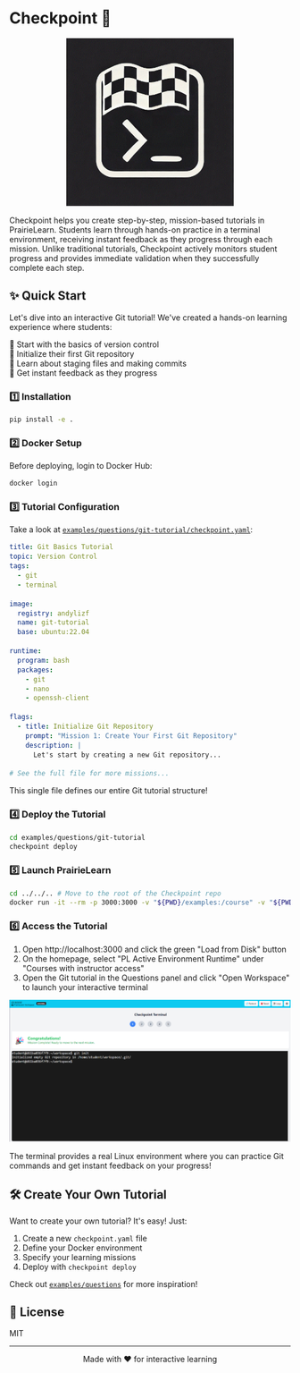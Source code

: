 # Checkpoint 🎯

<p align="center">
  <img src="docs/images/checkpoint-demo.gif" alt="Checkpoint Demo" width="300"/>
</p>

Checkpoint helps you create step-by-step, mission-based tutorials in PrairieLearn. Students learn through hands-on practice in a terminal environment, receiving instant feedback as they progress through each mission. Unlike traditional tutorials, Checkpoint actively monitors student progress and provides immediate validation when they successfully complete each step.

## ✨ Quick Start

Let's dive into an interactive Git tutorial! We've created a hands-on learning experience where students:

🔸 Start with the basics of version control  
🔸 Initialize their first Git repository  
🔸 Learn about staging files and making commits  
🔸 Get instant feedback as they progress  

### 1️⃣ Installation

```bash
pip install -e .
```

### 2️⃣ Docker Setup

Before deploying, login to Docker Hub:
```bash
docker login
```

### 3️⃣ Tutorial Configuration

Take a look at [`examples/questions/git-tutorial/checkpoint.yaml`](examples/questions/git-tutorial/checkpoint.yaml):

```yaml
title: Git Basics Tutorial
topic: Version Control
tags:
  - git
  - terminal

image:
  registry: andylizf
  name: git-tutorial
  base: ubuntu:22.04

runtime:
  program: bash
  packages:
    - git
    - nano
    - openssh-client

flags:
  - title: Initialize Git Repository
    prompt: "Mission 1: Create Your First Git Repository"
    description: |
      Let's start by creating a new Git repository...

# See the full file for more missions...
```

This single file defines our entire Git tutorial structure!

### 4️⃣ Deploy the Tutorial

```bash
cd examples/questions/git-tutorial
checkpoint deploy
```

### 5️⃣ Launch PrairieLearn

```bash
cd ../../.. # Move to the root of the Checkpoint repo
docker run -it --rm -p 3000:3000 -v "${PWD}/examples:/course" -v "${PWD}/examples/pl_ag_jobs:/jobs" -e HOST_JOBS_DIR="${PWD}/examples/pl_ag_jobs" -v /var/run/docker.sock:/var/run/docker.sock --platform linux/amd64 --add-host=host.docker.internal:172.17.0.1 prairielearn/prairielearn
```

### 6️⃣ Access the Tutorial

1. Open http://localhost:3000 and click the green "Load from Disk" button
2. On the homepage, select "PL Active Environment Runtime" under "Courses with instructor access"
3. Open the Git tutorial in the Questions panel and click "Open Workspace" to launch your interactive terminal

<p align="center">
  <img src="docs/images/terminal-preview.png" alt="Interactive Terminal" width="700"/>
</p>

The terminal provides a real Linux environment where you can practice Git commands and get instant feedback on your progress!

## 🛠️ Create Your Own Tutorial

Want to create your own tutorial? It's easy! Just:

1. Create a new `checkpoint.yaml` file
2. Define your Docker environment
3. Specify your learning missions
4. Deploy with `checkpoint deploy`

Check out [`examples/questions`](examples/questions) for more inspiration!

## 📄 License

MIT

---
<p align="center">
  Made with ❤️ for interactive learning
</p>
